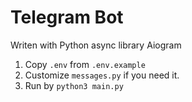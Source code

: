 # Telegram Bot

Writen with Python async library Aiogram

1. Copy `.env` from `.env.example`
2. Customize `messages.py` if you need it. 
3. Run by `python3 main.py`